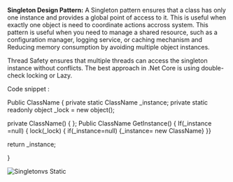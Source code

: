 **Singleton Design Pattern:** A Singleton pattern ensures that a class has only one instance and provides a global point of access to it. This is useful when exactly one object is need to coordinate actions accross system. This pattern is useful when you need to manage a shared resource, such as a configuration manager, logging service, or caching mechanism and Reducing memory consumption by avoiding multiple object instances. 

Thread Safety ensures that multiple threads can access the singleton instance without conflicts. The best approach in .Net Core is using double-check locking or Lazy<T>. 

Code snippet : 

Public ClassName { 
private static ClassName _instance;
private static readonly object _lock = new object();

private ClassName() { };
Public ClassName GetInstance() { If(_instance =null) { lock(_lock) { if(_instance=null) {_instance= new ClassName} }}

return _instance;

}

![Singletonvs Static](https://github.com/user-attachments/assets/ab4f57a6-1b56-4df8-b6be-d973ac9027df)


